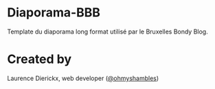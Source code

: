 # Diaporama-BBB
  Template du diaporama long format utilisé par le Bruxelles Bondy Blog.

# Created by
  Laurence Dierickx, web developer ([@ohmyshambles](https://twitter.com/ohmyshambles))
